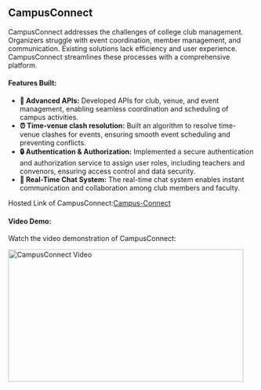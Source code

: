 <h2 align="left">CampusConnect</h2>
<p align="left">
    CampusConnect addresses the challenges of college club management. Organizers struggle with event coordination, member management, and communication. Existing solutions lack efficiency and user experience. CampusConnect streamlines these processes with a comprehensive platform.
</p>
<h4 align="left">Features Built:</h4>
<ul align="left">
    <li><strong>🚀 Advanced APIs:</strong> Developed APIs for club, venue, and event management, enabling seamless coordination and scheduling of campus activities.</li>
    <li><strong>⏰ Time-venue clash resolution:</strong> Built an algorithm to resolve time-venue clashes for events, ensuring smooth event scheduling and preventing conflicts.</li>
    <li><strong>🔒 Authentication & Authorization:</strong> Implemented a secure authentication and authorization service to assign user roles, including teachers and convenors, ensuring access control and data security.</li>
    <li><strong>💬 Real-Time Chat System:</strong> The real-time chat system enables instant communication and collaboration among club members and faculty.</li>
</ul>
<p align="left">
    Hosted Link of CampusConnect:<a href="https://campusconnect-wrgc.onrender.com/home/" target="_blank">Campus-Connect</a>  
</p>
<h4 align="left">Video Demo:</h4>
<p align="left">
    Watch the video demonstration of CampusConnect:
</p>
<p align="left">
    <a href="https://www.youtube.com/watch?v=ZKEUA-w5Zpo&t=6s" target="_blank">
        <img src="https://i.ytimg.com/vi/ZKEUA-w5Zpo/hqdefault.jpg?sqp=-oaymwE2CNACELwBSFXyq4qpAygIARUAAIhCGAFwAcABBvABAfgBzgaAAt4DigIMCAAQARg4IEYofzAP&rs=AOn4CLB7T6jym-AOjGdh1EdPnFn5jou50w" alt="CampusConnect Video" width="480" height="270">
    </a>
</p>
